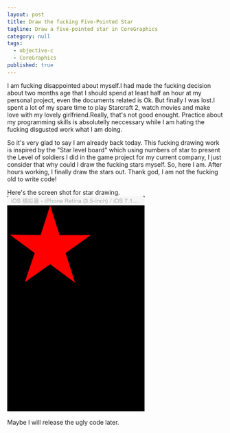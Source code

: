 ```yaml
---
layout: post
title: Draw the fucking Five-Pointed Star
tagline: Draw a five-pointed star in CoreGraphics
category: null
tags:
  - objective-c
  - CoreGraphics
published: true
---
```

I am fucking disappointed about myself.I had made the fucking decision about two months age that I should spend at least half an hour at my personal project, even the documents related is Ok. But finally I was lost.I spent a lot of my spare time to play Starcraft 2, watch movies and make love with my lovely girlfriend.Really, that's not good enought. Practice about my programming skills is absolutelly neccessary while I am hating the fucking disgusted work what I am doing. 
  
So it's very glad to say I am already back today. This fucking drawing work is inspired by the "Star level board" which using numbers of star to present the Level of soldiers I did in the game project for my current company, I just consider that why could I draw the fucking stars myself. So, here I am. After hours working, I finally draw the stars out. Thank god, I am not the fucking old to write code!
  
Here's the screen shot for star drawing.
![image](../_imgs/sss.png)
  
Maybe I will release the ugly code later.